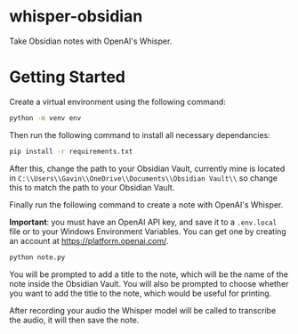 # whisper-obsidian
Take Obsidian notes with OpenAI's Whisper.

# Getting Started
Create a virtual environment using the following command:

```bash
python -m venv env
```

Then run the following command to install all necessary dependancies:

```bash
pip install -r requirements.txt
```

After this, change the path to your Obsidian Vault, currently mine is located in ``C:\\Users\\Gavin\\OneDrive\\Documents\\Obsidian Vault\\`` so change this to match the path to your Obsidian Vault.

Finally run the following command to create a note with OpenAI's Whisper.

**Important**: you must have an OpenAI API key, and save it to a ``.env.local`` file or to your Windows Environment Variables. You can get one by creating an account at https://platform.openai.com/. 

```bash
python note.py
```

You will be prompted to add a title to the note, which will be the name of the note inside the Obsidian Vault. You will also be prompted to choose whether you want to add the title to the note, which would be useful for printing.

After recording your audio the Whisper model will be called to transcribe the audio, it will then save the note.
